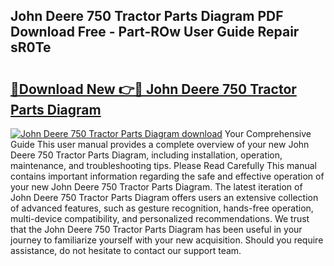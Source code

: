 ## John Deere 750 Tractor Parts Diagram PDF Download Free - Part-ROw User Guide Repair sR0Te

# <h2><a href="http://dfkti2.blite.top/?on=John+Deere+750+Tractor+Parts+Diagram">🔗Download New 👉🔴 John Deere 750 Tractor Parts Diagram</a></h2>

[![John Deere 750 Tractor Parts Diagram download](https://i.imgur.com/lujVjoI.png)](http://dfkti2.blite.top/?on=John+Deere+750+Tractor+Parts+Diagram)
Your Comprehensive Guide This user manual provides a complete overview of your new John Deere 750 Tractor Parts Diagram, including installation, operation, maintenance, and troubleshooting tips. Please Read Carefully This manual contains important information regarding the safe and effective operation of your new John Deere 750 Tractor Parts Diagram. The latest iteration of John Deere 750 Tractor Parts Diagram offers users an extensive collection of advanced features, such as gesture recognition, hands-free operation, multi-device compatibility, and personalized recommendations. We trust that the John Deere 750 Tractor Parts Diagram has been useful in your journey to familiarize yourself with your new acquisition. Should you require assistance, do not hesitate to contact our support team.
